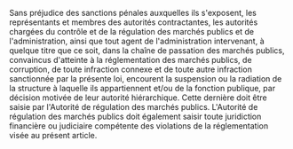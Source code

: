 
Sans préjudice des sanctions pénales auxquelles ils s'exposent, les
représentants et membres des autorités contractantes, les autorités
chargées du contrôle et de la régulation des marchés publics et de
l'administration, ainsi que tout agent de l'administration intervenant,
à quelque titre que ce soit, dans la chaîne de passation des marchés
publics, convaincus d'atteinte à la réglementation des marchés publics,
de corruption, de toute infraction connexe et de toute autre infraction
sanctionnée par la présente loi, encourent la suspension ou la radiation
de la structure à laquelle ils appartiennent et/ou de la fonction
publique, par décision motivée de leur autorité hiérarchique.
Cette dernière doit être saisie par l'Autorité de régulation des marchés
publics.
L'Autorité de régulation des marchés publics doit également saisir
toute juridiction financière ou judiciaire compétente des violations de
la réglementation visée au présent article.